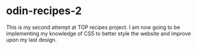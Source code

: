 # odin-recipes-2
This is my second attempt at TOP recipes project. I am now going to be implementing my knowledge of CSS to better style the website and improve upon my last design.
